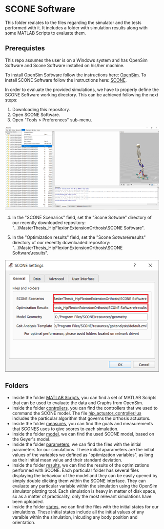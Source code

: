 # SCONE Software
This folder realates to the files regarding the simulator and the tests performed with it. It includes a folder with simulation results along with some MATLAB Scripts to evaluate them.  

## Prerequistes
This repo assumes the user is on a Windows system and has OpenSim Software and Scone Software installed on his/her machine.

To install OpenSim Software follow the instructions here: [OpenSim](https://simtk.org/frs/index.php?group_id=91).
To install SCONE Software follow the instructions here: [SCONE](https://scone.software/doku.php).

In order to evaluate the provided simulations, we have to properly define the SCONE Software working directory.
This can be achieved following the next steps:

1) Downloading this repository.
2) Open SCONE Software.
3) Open "Tools > Preferences" sub-menu.

<p align="center">
<img src="https://github.com/pep248/MasterThesis_HipFlexionExtensionOrthosis/blob/main/scone_tools.png">
</p>

4) In the "SCONE Scenarios" field, set the "Scone Sotware" directory of our recently downloaded repository:
"...\MasterThesis_HipFlexionExtensionOrthosis\SCONE Software".

5) In the "Optimization results" field, set the "Scone Sotware\results" directory of our recently downloaded repository:
"...\MasterThesis_HipFlexionExtensionOrthosis\SCONE Software\results".

<p align="center">
<img src="https://github.com/pep248/MasterThesis_HipFlexionExtensionOrthosis/blob/main/scone_config.png">
</p>


## Folders
* Inside the folder [MATLAB Scripts](https://github.com/pep248/MasterThesis_HipFlexionExtensionOrthosis/tree/main/SCONE%20Software/MATLAB%20Scripts), you can find a set of MATLAB Scripts that can be used to evaluate the data and Graphs from OpenSim.
* Inside the folder [controllers](https://github.com/pep248/MasterThesis_HipFlexionExtensionOrthosis/tree/main/SCONE%20Software/controllers), you can find the controllers that we used to command the SCONE model. The file [hip_actuator_controller.lua](https://github.com/pep248/MasterThesis_HipFlexionExtensionOrthosis/blob/main/SCONE%20Software/controllers/hip_actuator_controller.lua) includes the particular algorithm that governs the orthosis actuators.
* Inside the folder [measures](https://github.com/pep248/MasterThesis_HipFlexionExtensionOrthosis/tree/main/SCONE%20Software/measures), you can find the goals and measurements that SCONES uses to give scores to each simulation.
* Inside the folder [model](https://github.com/pep248/MasterThesis_HipFlexionExtensionOrthosis/tree/main/SCONE%20Software/models), we can find the used SCONE model, based on the Geyer's model.
* Inside the folder [parameters](https://github.com/pep248/MasterThesis_HipFlexionExtensionOrthosis/tree/main/SCONE%20Software/parameters), we can find the files with the initial parameters for our simulations. These initial aparameters are the initial values of the variables we defined as "optimization variables", as long as their initial mean value and their standard deviation.
* Inside the folder [results](https://github.com/pep248/MasterThesis_HipFlexionExtensionOrthosis/tree/main/SCONE%20Software/results), we can find the results of the optimizations performed with SCONE. Each particular folder has several files displaying the behaviour of the model and they can be easily opened by simply double clicking them within the SCONE interface. They can evaluate any particular variable within the simulation using the OpenSim simulator plotting tool. Each simulation is heavy in matter of disk space, so as a matter of practicality, only the most relevant simulations have been uploaded.
* Inside the folder [states](https://github.com/pep248/MasterThesis_HipFlexionExtensionOrthosis/tree/main/SCONE%20Software/states), we can find  the files with the initial states for our simulations. These initial states include all the initial values of any varaible within the simulation, inlcuding any body position and orientation.
